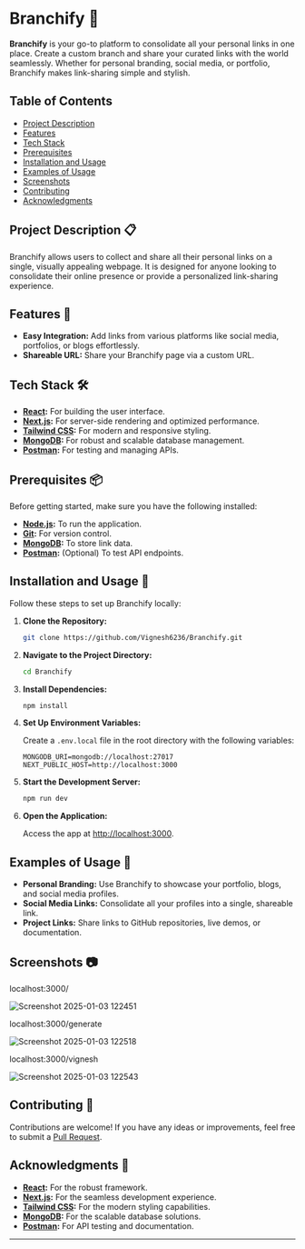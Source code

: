 # Branchify 🌿

**Branchify** is your go-to platform to consolidate all your personal links in one place. Create a custom branch and share your curated links with the world seamlessly. Whether for personal branding, social media, or portfolio, Branchify makes link-sharing simple and stylish.  

## Table of Contents

- [Project Description](#project-description-)
- [Features](#features-)
- [Tech Stack](#tech-stack-️)
- [Prerequisites](#prerequisites-)
- [Installation and Usage](#installation-and-usage-)
- [Examples of Usage](#examples-of-usage-)
- [Screenshots](#screenshots-)
- [Contributing](#contributing-)
- [Acknowledgments](#acknowledgments-)

## Project Description 📋

Branchify allows users to collect and share all their personal links on a single, visually appealing webpage. It is designed for anyone looking to consolidate their online presence or provide a personalized link-sharing experience.  

## Features 🌟

- **Easy Integration:** Add links from various platforms like social media, portfolios, or blogs effortlessly.  
- **Shareable URL:** Share your Branchify page via a custom URL.  

## Tech Stack 🛠️

- **[React](https://reactjs.org/):** For building the user interface.  
- **[Next.js](https://nextjs.org/):** For server-side rendering and optimized performance.  
- **[Tailwind CSS](https://tailwindcss.com/):** For modern and responsive styling.  
- **[MongoDB](https://www.mongodb.com/):** For robust and scalable database management.  
- **[Postman](https://www.postman.com/):** For testing and managing APIs.  

## Prerequisites 📦

Before getting started, make sure you have the following installed:  

- **[Node.js](https://nodejs.org/):** To run the application.  
- **[Git](https://git-scm.com/):** For version control.  
- **[MongoDB](https://www.mongodb.com/):** To store link data.  
- **[Postman](https://www.postman.com/):** (Optional) To test API endpoints.  

## Installation and Usage 🚀

Follow these steps to set up Branchify locally:  

1. **Clone the Repository:**  

    ```bash  
    git clone https://github.com/Vignesh6236/Branchify.git  
    ```  

2. **Navigate to the Project Directory:**  

    ```bash  
    cd Branchify  
    ```  

3. **Install Dependencies:**  

    ```bash  
    npm install  
    ```  

4. **Set Up Environment Variables:**  

    Create a `.env.local` file in the root directory with the following variables:  

    ```env  
    MONGODB_URI=mongodb://localhost:27017  
    NEXT_PUBLIC_HOST=http://localhost:3000  
    ```  

5. **Start the Development Server:**  

    ```bash  
    npm run dev  
    ```  

6. **Open the Application:**  

    Access the app at [http://localhost:3000](http://localhost:3000).  

## Examples of Usage 📖

- **Personal Branding:** Use Branchify to showcase your portfolio, blogs, and social media profiles.  
- **Social Media Links:** Consolidate all your profiles into a single, shareable link.  
- **Project Links:** Share links to GitHub repositories, live demos, or documentation.  

## Screenshots 📷

localhost:3000/

![Screenshot 2025-01-03 122451](https://github.com/user-attachments/assets/2d69eb87-1376-4bbb-9867-ff889010a9ea)

localhost:3000/generate

![Screenshot 2025-01-03 122518](https://github.com/user-attachments/assets/63a0826b-b071-4bb8-b99d-122a64f850af)

localhost:3000/vignesh

![Screenshot 2025-01-03 122543](https://github.com/user-attachments/assets/409d841f-b8b1-40a2-b753-23fac9c73063)



## Contributing 🤝

Contributions are welcome! If you have any ideas or improvements, feel free to submit a [Pull Request](https://github.com/Vignesh6236/Branchify/pulls).

## Acknowledgments 🙏

- **[React](https://reactjs.org/):** For the robust framework.  
- **[Next.js](https://nextjs.org/):** For the seamless development experience.  
- **[Tailwind CSS](https://tailwindcss.com/):** For the modern styling capabilities.  
- **[MongoDB](https://www.mongodb.com/):** For the scalable database solutions.  
- **[Postman](https://www.postman.com/):** For API testing and documentation.  

---
